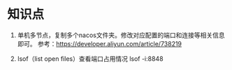 # 知识点

1. 单机多节点，复制多个nacos文件夹。修改对应配置的端口和连接等相关信息即可。
    参考：https://developer.aliyun.com/article/738219
    
1. lsof（list open files）查看端口占用情况
    lsof -i:8848
